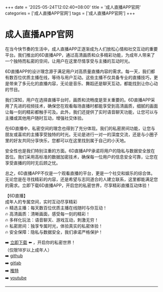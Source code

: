 +++
date = '2025-05-24T12:02:40+08:00'
title = '成人直播APP官网'
categories = ['成人直播APP官网']
tags = ['成人直播APP官网']
+++

# 成人直播APP官网

在当今快节奏的生活中，成人直播APP正逐渐成为人们放松心情和社交互动的重要平台。我们推出的6D直播APP，通过高清画质和众多精彩功能，为成年人带来了一个独特而私密的空间，让用户在这里尽情享受与主播的互动时光。

6D直播APP的设计理念源于满足用户对高质量直播内容的需求。每一天，我们都有数百位优质主播在线，等待与用户互动。这些主播不仅具备专业的直播技巧，更是带来了多元化的直播内容，无论是音乐、舞蹈还是聊天互动，都能找到让你心动的节目。

我们深知，用户在选择直播平台时，画质和流畅度是至关重要的。6D直播APP采用了先进的视频技术，确保您在观看每场直播时都能享受到高清画质，细腻的画面让每一刻的精彩都触手可及。此外，我们还提供了实时语音聊天功能，让您可以与主播或其他用户随时互动，增强社交体验。

在6D直播中，私密空间的理念也得到了充分体现。我们的私密房间功能，让您与朋友或喜欢的主播享受独特的时光。无论是进行一对一的深度交流，还是与小圈子里的好友共同分享快乐，您都可以在这里找到属于自己的小天地。

安全性也是我们特别注重的方面。6D直播APP承诺将用户的隐私与数据安全放在首位。我们采用高标准的数据加密技术，确保每一位用户的信息安全可靠，让您在享受直播的同时无后顾之忧。

总之，6D直播APP不仅是一个观看直播的平台，更是一个社交和娱乐的综合体。无论您是在寻找精彩的内容，还是希望与志同道合的人建立联系，这里都能满足您的需求。立即下载6D直播APP，开启您的私密世界，尽享精彩直播互动体验！

【6D直播】  
成年人的专属空间，实时互动尽享精彩  
🔥 精选主播：每天数百位优质主播在线随时与你互动！  
🔥 高清画质：清晰画面，感受每一刻的精彩！  
🔥 多样化玩法：语音聊天、游戏互动，刺激无穷！  
🔥 私密房间：独享专属时光，体验真实的私密体验！  
🔥 安全保障：隐私与数据安全，我们承诺严格保护！  

➡️ [立即下载](https://down123.s3.ap-east-1.amazonaws.com/down/down.html?channelCode=blog) ⬅️ ，开启你的私密世界！  
（仅限18岁以上成年人）  
➡️ [github](https://aldult-live.github.io/)  
➡️ [gitlab](https://seo-09598d.gitlab.io/)  
➡️ [推特](https://x.com/wegame33)  
➡️ [youtube](https://www.youtube.com/@6Dlive)  

---
